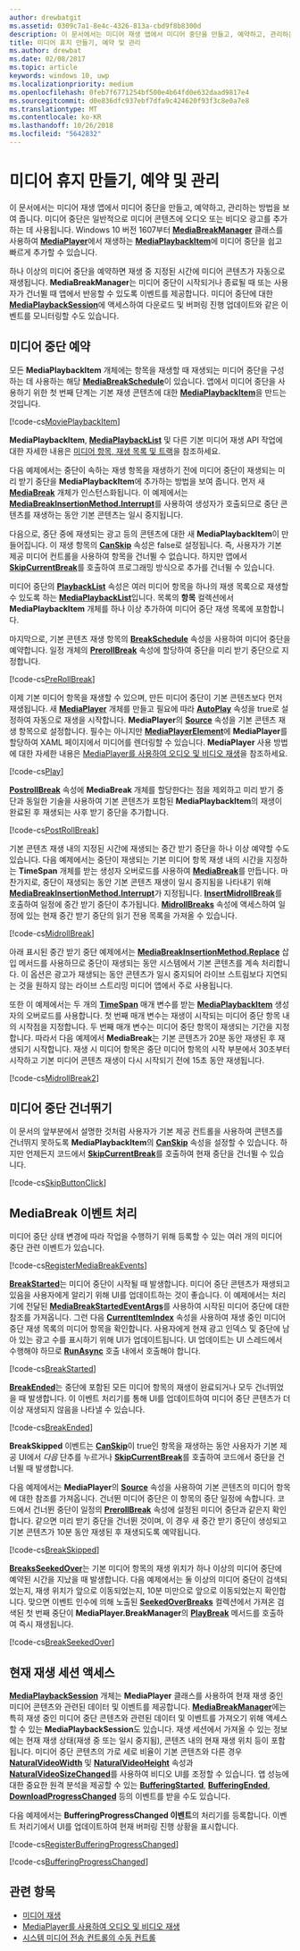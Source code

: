 ```yaml
---
author: drewbatgit
ms.assetid: 0309c7a1-8e4c-4326-813a-cbd9f8b8300d
description: 이 문서에서는 미디어 재생 앱에서 미디어 중단을 만들고, 예약하고, 관리하는 방법을 보여 줍니다.
title: 미디어 휴지 만들기, 예약 및 관리
ms.author: drewbat
ms.date: 02/08/2017
ms.topic: article
keywords: windows 10, uwp
ms.localizationpriority: medium
ms.openlocfilehash: 0feb7f6771254bf500e4b64fd0e632daad9817e4
ms.sourcegitcommit: d0e836dfc937ebf7dfa9c424620f93f3c8e0a7e8
ms.translationtype: MT
ms.contentlocale: ko-KR
ms.lasthandoff: 10/26/2018
ms.locfileid: "5642832"
---
```

# <a name="create-schedule-and-manage-media-breaks"></a>미디어 휴지 만들기, 예약 및 관리

이 문서에서는 미디어 재생 앱에서 미디어 중단을 만들고, 예약하고, 관리하는 방법을 보여 줍니다. 미디어 중단은 일반적으로 미디어 콘텐츠에 오디오 또는 비디오 광고를 추가하는 데 사용됩니다. Windows 10 버전 1607부터 [**MediaBreakManager**](https://msdn.microsoft.com/library/windows/apps/Windows.Media.Playback.MediaBreakManager) 클래스를 사용하여 [**MediaPlayer**](https://msdn.microsoft.com/library/windows/apps/Windows.Media.Playback.MediaPlayer)에서 재생하는 [**MediaPlaybackItem**](https://msdn.microsoft.com/library/windows/apps/Windows.Media.Playback.MediaPlaybackItem)에 미디어 중단을 쉽고 빠르게 추가할 수 있습니다.


하나 이상의 미디어 중단을 예약하면 재생 중 지정된 시간에 미디어 콘텐츠가 자동으로 재생됩니다. **MediaBreakManager**는 미디어 중단이 시작되거나 종료될 때 또는 사용자가 건너뛸 때 앱에서 반응할 수 있도록 이벤트를 제공합니다. 미디어 중단에 대한 [**MediaPlaybackSession**](https://msdn.microsoft.com/library/windows/apps/Windows.Media.Playback.MediaPlaybackSession)에 액세스하여 다운로드 및 버퍼링 진행 업데이트와 같은 이벤트를 모니터링할 수도 있습니다.

## <a name="schedule-media-breaks"></a>미디어 중단 예약
모든 **MediaPlaybackItem** 개체에는 항목을 재생할 때 재생되는 미디어 중단을 구성하는 데 사용하는 해당 [**MediaBreakSchedule**](https://msdn.microsoft.com/library/windows/apps/Windows.Media.Playback.MediaBreakSchedule)이 있습니다. 앱에서 미디어 중단을 사용하기 위한 첫 번째 단계는 기본 재생 콘텐츠에 대한 [**MediaPlaybackItem**](https://msdn.microsoft.com/library/windows/apps/Windows.Media.Playback.MediaPlaybackItem)을 만드는 것입니다. 

[!code-cs[MoviePlaybackItem](./code/MediaBreaks_RS1/cs/MainPage.xaml.cs#SnippetMoviePlaybackItem)]

**MediaPlaybackItem**, [**MediaPlaybackList**](https://msdn.microsoft.com/library/windows/apps/Windows.Media.Playback.MediaPlaybackList) 및 다른 기본 미디어 재생 API 작업에 대한 자세한 내용은 [미디어 항목, 재생 목록 및 트랙](media-playback-with-mediasource.md)을 참조하세요.

다음 예제에서는 중단이 속하는 재생 항목을 재생하기 전에 미디어 중단이 재생되는 미리 받기 중단을 **MediaPlaybackItem**에 추가하는 방법을 보여 줍니다. 먼저 새 [**MediaBreak**](https://msdn.microsoft.com/library/windows/apps/Windows.Media.Playback.MediaBreak) 개체가 인스턴스화됩니다. 이 예제에서는 [**MediaBreakInsertionMethod.Interrupt**](https://msdn.microsoft.com/library/windows/apps/Windows.Media.Playback.MediaBreakInsertionMethod)를 사용하여 생성자가 호출되므로 중단 콘텐츠를 재생하는 동안 기본 콘텐츠는 일시 중지됩니다. 

다음으로, 중단 중에 재생되는 광고 등의 콘텐츠에 대한 새 **MediaPlaybackItem**이 만들어집니다. 이 재생 항목의 [**CanSkip**](https://msdn.microsoft.com/library/windows/apps/Windows.Media.Playback.MediaPlaybackItem.CanSkip) 속성은 false로 설정됩니다. 즉, 사용자가 기본 제공 미디어 컨트롤을 사용하여 항목을 건너뛸 수 없습니다. 하지만 앱에서 [**SkipCurrentBreak**](https://msdn.microsoft.com/library/windows/apps/Windows.Media.Playback.MediaBreakManager.SkipCurrentBreak)를 호출하여 프로그래밍 방식으로 추가를 건너뛸 수 있습니다. 

미디어 중단의 [**PlaybackList**](https://msdn.microsoft.com/library/windows/apps/Windows.Media.Playback.MediaBreak.PlaybackList) 속성은 여러 미디어 항목을 하나의 재생 목록으로 재생할 수 있도록 하는 [**MediaPlaybackList**](https://msdn.microsoft.com/library/windows/apps/Windows.Media.Playback.MediaPlaybackList)입니다. 목록의 **항목** 컬렉션에서 **MediaPlaybackItem** 개체를 하나 이상 추가하여 미디어 중단 재생 목록에 포함합니다.

마지막으로, 기본 콘텐츠 재생 항목의 [**BreakSchedule**](https://msdn.microsoft.com/library/windows/apps/Windows.Media.Playback.MediaPlaybackItem.BreakSchedule) 속성을 사용하여 미디어 중단을 예약합니다. 일정 개체의 [**PrerollBreak**](https://msdn.microsoft.com/library/windows/apps/Windows.Media.Playback.MediaBreakSchedule.PrerollBreak) 속성에 할당하여 중단을 미리 받기 중단으로 지정합니다.

[!code-cs[PreRollBreak](./code/MediaBreaks_RS1/cs/MainPage.xaml.cs#SnippetPreRollBreak)]

이제 기본 미디어 항목을 재생할 수 있으며, 만든 미디어 중단이 기본 콘텐츠보다 먼저 재생됩니다. 새 [**MediaPlayer**](https://msdn.microsoft.com/library/windows/apps/Windows.Media.Playback.MediaPlayer) 개체를 만들고 필요에 따라 [**AutoPlay**](https://msdn.microsoft.com/library/windows/apps/Windows.Media.Playback.MediaPlayer.AutoPlay) 속성을 true로 설정하여 자동으로 재생을 시작합니다. **MediaPlayer**의 [**Source**](https://msdn.microsoft.com/library/windows/apps/Windows.Media.Playback.MediaPlayer.Source) 속성을 기본 콘텐츠 재생 항목으로 설정합니다. 필수는 아니지만 [**MediaPlayerElement**](https://msdn.microsoft.com/library/windows/apps/Windows.UI.Xaml.Controls.MediaPlayerElement)에 **MediaPlayer**를 할당하여 XAML 페이지에서 미디어를 렌더링할 수 있습니다. **MediaPlayer** 사용 방법에 대한 자세한 내용은 [MediaPlayer를 사용하여 오디오 및 비디오 재생](play-audio-and-video-with-mediaplayer.md)을 참조하세요.

[!code-cs[Play](./code/MediaBreaks_RS1/cs/MainPage.xaml.cs#SnippetPlay)]

[**PostrollBreak**](https://msdn.microsoft.com/library/windows/apps/Windows.Media.Playback.MediaBreakSchedule.PostrollBreak) 속성에 **MediaBreak** 개체를 할당한다는 점을 제외하고 미리 받기 중단과 동일한 기술을 사용하여 기본 콘텐츠가 포함된 **MediaPlaybackItem**의 재생이 완료된 후 재생되는 사후 받기 중단을 추가합니다.

[!code-cs[PostRollBreak](./code/MediaBreaks_RS1/cs/MainPage.xaml.cs#SnippetPostRollBreak)]

기본 콘텐츠 재생 내의 지정된 시간에 재생되는 중간 받기 중단을 하나 이상 예약할 수도 있습니다. 다음 예제에서는 중단이 재생되는 기본 미디어 항목 재생 내의 시간을 지정하는 **TimeSpan** 개체를 받는 생성자 오버로드를 사용하여 [**MediaBreak**](https://msdn.microsoft.com/library/windows/apps/Windows.Media.Playback.MediaBreak)를 만듭니다. 마찬가지로, 중단이 재생되는 동안 기본 콘텐츠 재생이 일시 중지됨을 나타내기 위해 [**MediaBreakInsertionMethod.Interrupt**](https://msdn.microsoft.com/library/windows/apps/Windows.Media.Playback.MediaBreakInsertionMethod)가 지정됩니다. [**InsertMidrollBreak**](https://msdn.microsoft.com/library/windows/apps/mt670692)를 호출하여 일정에 중간 받기 중단이 추가됩니다. [**MidrollBreaks**](https://msdn.microsoft.com/library/windows/apps/Windows.Media.Playback.MediaBreakSchedule.MidrollBreaks) 속성에 액세스하여 일정에 있는 현재 중간 받기 중단의 읽기 전용 목록을 가져올 수 있습니다.

[!code-cs[MidrollBreak](./code/MediaBreaks_RS1/cs/MainPage.xaml.cs#SnippetMidrollBreak)]

아래 표시된 중간 받기 중단 예제에서는 [**MediaBreakInsertionMethod.Replace**](https://msdn.microsoft.com/library/windows/apps/Windows.Media.Playback.MediaBreakInsertionMethod) 삽입 메서드를 사용하므로 중단이 재생되는 동안 시스템에서 기본 콘텐츠를 계속 처리합니다. 이 옵션은 광고가 재생되는 동안 콘텐츠가 일시 중지되어 라이브 스트림보다 지연되는 것을 원하지 않는 라이브 스트리밍 미디어 앱에서 주로 사용됩니다. 

또한 이 예제에서는 두 개의 [**TimeSpan**](https://msdn.microsoft.com/library/windows/apps/Windows.Foundation.TimeSpan) 매개 변수를 받는 [**MediaPlaybackItem**](https://msdn.microsoft.com/library/windows/apps/Windows.Media.Playback.MediaPlaybackItem) 생성자의 오버로드를 사용합니다. 첫 번째 매개 변수는 재생이 시작되는 미디어 중단 항목 내의 시작점을 지정합니다. 두 번째 매개 변수는 미디어 중단 항목이 재생되는 기간을 지정합니다. 따라서 다음 예제에서 **MediaBreak**는 기본 콘텐츠가 20분 동안 재생된 후 재생되기 시작합니다. 재생 시 미디어 항목은 중단 미디어 항목의 시작 부분에서 30초부터 시작하고 기본 미디어 콘텐츠 재생이 다시 시작되기 전에 15초 동안 재생됩니다.

[!code-cs[MidrollBreak2](./code/MediaBreaks_RS1/cs/MainPage.xaml.cs#SnippetMidrollBreak2)]

## <a name="skip-media-breaks"></a>미디어 중단 건너뛰기
이 문서의 앞부분에서 설명한 것처럼 사용자가 기본 제공 컨트롤을 사용하여 콘텐츠를 건너뛰지 못하도록 **MediaPlaybackItem**의 [**CanSkip**](https://msdn.microsoft.com/library/windows/apps/Windows.Media.Playback.MediaPlaybackItem.CanSkip) 속성을 설정할 수 있습니다. 하지만 언제든지 코드에서 [**SkipCurrentBreak**](https://msdn.microsoft.com/library/windows/apps/Windows.Media.Playback.MediaBreakManager.SkipCurrentBreak)를 호출하여 현재 중단을 건너뛸 수 있습니다.

[!code-cs[SkipButtonClick](./code/MediaBreaks_RS1/cs/MainPage.xaml.cs#SnippetSkipButtonClick)]

## <a name="handle-mediabreak-events"></a>MediaBreak 이벤트 처리

미디어 중단 상태 변경에 따라 작업을 수행하기 위해 등록할 수 있는 여러 개의 미디어 중단 관련 이벤트가 있습니다.

[!code-cs[RegisterMediaBreakEvents](./code/MediaBreaks_RS1/cs/MainPage.xaml.cs#SnippetRegisterMediaBreakEvents)]

[**BreakStarted**](https://msdn.microsoft.com/library/windows/apps/Windows.Media.Playback.MediaBreakManager.BreakStarted)는 미디어 중단이 시작될 때 발생합니다. 미디어 중단 콘텐츠가 재생되고 있음을 사용자에게 알리기 위해 UI를 업데이트하는 것이 좋습니다. 이 예제에서는 처리기에 전달된 [**MediaBreakStartedEventArgs**](https://msdn.microsoft.com/library/windows/apps/Windows.Media.Playback.MediaBreakStartedEventArgs)를 사용하여 시작된 미디어 중단에 대한 참조를 가져옵니다. 그런 다음 [**CurrentItemIndex**](https://msdn.microsoft.com/library/windows/apps/Windows.Media.Playback.MediaPlaybackList.CurrentItemIndex) 속성을 사용하여 재생 중인 미디어 중단 재생 목록의 미디어 항목을 확인합니다. 사용자에게 현재 광고 인덱스 및 중단에 남아 있는 광고 수를 표시하기 위해 UI가 업데이트됩니다. UI 업데이트는 UI 스레드에서 수행해야 하므로 [**RunAsync**](https://msdn.microsoft.com/library/windows/apps/hh750317) 호출 내에서 호출해야 합니다. 

[!code-cs[BreakStarted](./code/MediaBreaks_RS1/cs/MainPage.xaml.cs#SnippetBreakStarted)]

[**BreakEnded**](https://msdn.microsoft.com/library/windows/apps/Windows.Media.Playback.MediaBreakManager.BreakEnded)는 중단에 포함된 모든 미디어 항목의 재생이 완료되거나 모두 건너뛰었을 때 발생합니다. 이 이벤트 처리기를 통해 UI를 업데이트하여 미디어 중단 콘텐츠가 더 이상 재생되지 않음을 나타낼 수 있습니다.

[!code-cs[BreakEnded](./code/MediaBreaks_RS1/cs/MainPage.xaml.cs#SnippetBreakEnded)]

**BreakSkipped** 이벤트는 [**CanSkip**](https://msdn.microsoft.com/library/windows/apps/Windows.Media.Playback.MediaPlaybackItem.CanSkip)이 true인 항목을 재생하는 동안 사용자가 기본 제공 UI에서 *다음* 단추를 누르거나 [**SkipCurrentBreak**](https://msdn.microsoft.com/library/windows/apps/Windows.Media.Playback.MediaBreakManager.SkipCurrentBreak)를 호출하여 코드에서 중단을 건너뛸 때 발생합니다.

다음 예제에서는 **MediaPlayer**의 [**Source**](https://msdn.microsoft.com/library/windows/apps/Windows.Media.Playback.MediaPlayer.Source) 속성을 사용하여 기본 콘텐츠의 미디어 항목에 대한 참조를 가져옵니다. 건너뛴 미디어 중단은 이 항목의 중단 일정에 속합니다. 코드에서 건너뛴 중단이 일정의 [**PrerollBreak**](https://msdn.microsoft.com/library/windows/apps/Windows.Media.Playback.MediaBreakSchedule.PrerollBreak) 속성에 설정된 미디어 중단과 같은지 확인합니다. 같으면 미리 받기 중단을 건너뛴 것이며, 이 경우 새 중간 받기 중단이 생성되고 기본 콘텐츠가 10분 동안 재생된 후 재생되도록 예약됩니다.

[!code-cs[BreakSkipped](./code/MediaBreaks_RS1/cs/MainPage.xaml.cs#SnippetBreakSkipped)]

[**BreaksSeekedOver**](https://msdn.microsoft.com/library/windows/apps/Windows.Media.Playback.MediaBreakManager.BreaksSeekedOver)는 기본 미디어 항목의 재생 위치가 하나 이상의 미디어 중단에 예약된 시간을 지났을 때 발생합니다. 다음 예제에서는 둘 이상의 미디어 중단이 검색되었는지, 재생 위치가 앞으로 이동되었는지, 10분 미만으로 앞으로 이동되었는지 확인합니다. 맞으면 이벤트 인수에 의해 노출된 [**SeekedOverBreaks**](https://msdn.microsoft.com/library/windows/apps/Windows.Media.Playback.MediaBreakSeekedOverEventArgs.SeekedOverBreaks) 컬렉션에서 가져온 검색된 첫 번째 중단이 **MediaPlayer.BreakManager**의 [**PlayBreak**](https://msdn.microsoft.com/library/windows/apps/mt670689) 메서드를 호출하여 즉시 재생됩니다.

[!code-cs[BreakSeekedOver](./code/MediaBreaks_RS1/cs/MainPage.xaml.cs#SnippetBreakSeekedOver)]


## <a name="access-the-current-playback-session"></a>현재 재생 세션 액세스
[**MediaPlaybackSession**](https://msdn.microsoft.com/library/windows/apps/Windows.Media.Playback.MediaPlaybackSession) 개체는 **MediaPlayer** 클래스를 사용하여 현재 재생 중인 미디어 콘텐츠와 관련된 데이터 및 이벤트를 제공합니다. [**MediaBreakManager**](https://msdn.microsoft.com/library/windows/apps/Windows.Media.Playback.MediaBreakManager)에는 특히 재생 중인 미디어 중단 콘텐츠와 관련된 데이터 및 이벤트를 가져오기 위해 액세스할 수 있는 **MediaPlaybackSession**도 있습니다. 재생 세션에서 가져올 수 있는 정보에는 현재 재생 상태(재생 중 또는 일시 중지됨), 콘텐츠 내의 현재 재생 위치 등이 포함됩니다. 미디어 중단 콘텐츠의 가로 세로 비율이 기본 콘텐츠와 다른 경우 [**NaturalVideoWidth**](https://msdn.microsoft.com/library/windows/apps/Windows.Media.Playback.MediaPlaybackSession.NaturalVideoWidth) 및 [**NaturalVideoHeight**](https://msdn.microsoft.com/library/windows/apps/Windows.Media.Playback.MediaPlaybackSession.NaturalVideoHeight) 속성과 [**NaturalVideoSizeChanged**](https://msdn.microsoft.com/library/windows/apps/Windows.Media.Playback.MediaPlaybackSession.NaturalVideoSizeChanged)를 사용하여 비디오 UI를 조정할 수 있습니다. 앱 성능에 대한 중요한 원격 분석을 제공할 수 있는 [**BufferingStarted**](https://msdn.microsoft.com/library/windows/apps/Windows.Media.Playback.MediaPlaybackSession.BufferingStarted), [**BufferingEnded**](https://msdn.microsoft.com/library/windows/apps/Windows.Media.Playback.MediaPlaybackSession.BufferingEnded), [**DownloadProgressChanged**](https://msdn.microsoft.com/library/windows/apps/Windows.Media.Playback.MediaPlaybackSession.DownloadProgressChanged) 등의 이벤트를 받을 수도 있습니다.

다음 예제에서는 **BufferingProgressChanged 이벤트**의 처리기를 등록합니다. 이벤트 처리기에서 UI를 업데이트하여 현재 버퍼링 진행 상황을 표시합니다.

[!code-cs[RegisterBufferingProgressChanged](./code/MediaBreaks_RS1/cs/MainPage.xaml.cs#SnippetRegisterBufferingProgressChanged)]

[!code-cs[BufferingProgressChanged](./code/MediaBreaks_RS1/cs/MainPage.xaml.cs#SnippetBufferingProgressChanged)]

## <a name="related-topics"></a>관련 항목
* [미디어 재생](media-playback.md)
* [MediaPlayer를 사용하여 오디오 및 비디오 재생](play-audio-and-video-with-mediaplayer.md)
* [시스템 미디어 전송 컨트롤의 수동 컨트롤](system-media-transport-controls.md)

 

 




